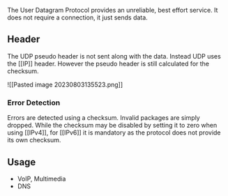 The User Datagram Protocol provides an unreliable, best effort service. It does not require a connection, it just sends data.

## Header

The UDP pseudo header is not sent along with the data. Instead UDP uses the [[IP]] header. However the pseudo header is still calculated for the checksum.

![[Pasted image 20230803135523.png]]

### Error Detection

Errors are detected using a checksum. Invalid packages are simply dropped. While the checksum may be disabled by setting it to zero when using [[IPv4]], for [[IPv6]] it is mandatory as the protocol does not provide its own checksum.

## Usage

- VoIP, Multimedia
- DNS

